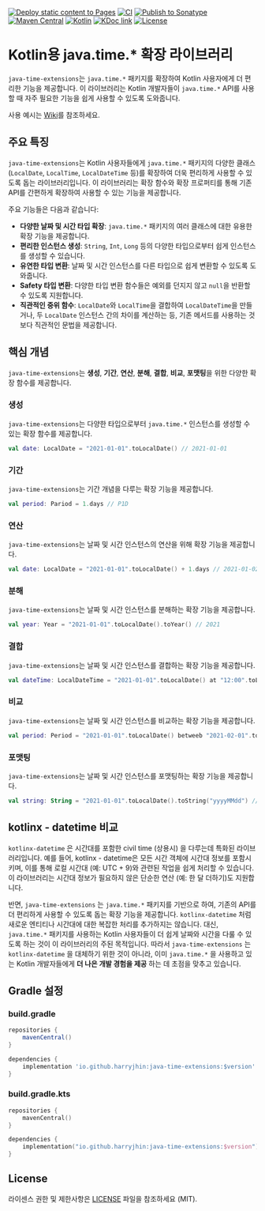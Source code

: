 [![Deploy static content to Pages](https://github.com/HarryJhin/java-time-extensions/actions/workflows/static.yml/badge.svg)](https://github.com/HarryJhin/java-time-extensions/actions/workflows/static.yml)
[![CI](https://github.com/HarryJhin/java-time-extensions/actions/workflows/ci.yml/badge.svg)](https://github.com/HarryJhin/java-time-extensions/actions/workflows/ci.yml)
[![Publish to Sonatype](https://github.com/HarryJhin/java-time-extensions/actions/workflows/publish.yml/badge.svg)](https://github.com/HarryJhin/java-time-extensions/actions/workflows/publish.yml)
[![Maven Central](https://img.shields.io/maven-central/v/io.github.harryjhin/java-time-extensions.svg?label=Maven%20Central)](https://central.sonatype.com/artifact/io.github.harryjhin/java-time-extensions)
[![Kotlin](https://img.shields.io/badge/kotlin-2.0.0-blue.svg?logo=kotlin)](http://kotlinlang.org)
[![KDoc link](https://img.shields.io/badge/API_reference-KDoc-blue)](https://harryjhin.github.io/java-time-extensions/)
[![License](https://img.shields.io/github/license/HarryJhin/java-time-extensions)](https://opensource.org/licenses/MIT)

# Kotlin용 java.time.* 확장 라이브러리

`java-time-extensions`는 `java.time.*` 패키지를 확장하여 Kotlin 사용자에게 더 편리한 기능을 제공합니다.
이 라이브러리는 Kotlin 개발자들이 `java.time.*` API를 사용할 때 자주 필요한 기능을 쉽게 사용할 수 있도록 도와줍니다.

사용 예시는 [Wiki](https://github.com/HarryJhin/java-time-extensions/wiki)를 참조하세요.

## 주요 특징

`java-time-extensions`는 Kotlin 사용자들에게 `java.time.*` 패키지의 다양한 클래스(`LocalDate`, `LocalTime`, `LocalDateTime` 등)를
확장하여 더욱 편리하게 사용할 수 있도록 돕는 라이브러리입니다.
이 라이브러리는 확장 함수와 확장 프로퍼티를 통해 기존 API를 간편하게 확장하여 사용할 수 있는 기능을 제공합니다.

주요 기능들은 다음과 같습니다:

- **다양한 날짜 및 시간 타입 확장**: `java.time.*` 패키지의 여러 클래스에 대한 유용한 확장 기능을 제공합니다.
- **편리한 인스턴스 생성**: `String`, `Int`, `Long` 등의 다양한 타입으로부터 쉽게 인스턴스를 생성할 수 있습니다.
- **유연한 타입 변환**: 날짜 및 시간 인스턴스를 다른 타입으로 쉽게 변환할 수 있도록 도와줍니다.
- **Safety 타입 변환**: 다양한 타입 변환 함수들은 예외를 던지지 않고 `null`을 반환할 수 있도록 지원합니다.
- **직관적인 중위 함수**: `LocalDate`와 `LocalTime`을 결합하여 `LocalDateTime`을 만들거나,
두 `LocalDate` 인스턴스 간의 차이를 계산하는 등, 기존 메서드를 사용하는 것보다 직관적인 문법을 제공합니다.

## 핵심 개념

`java-time-extensions`는 **생성**, **기간**, **연산**, **분해**, **결합**, **비교**, **포맷팅**을 위한 다양한 확장 함수를 제공합니다.

### 생성

`java-time-extensions`는 다양한 타입으로부터 `java.time.*` 인스턴스를 생성할 수 있는 확장 함수를 제공합니다.

```kotlin
val date: LocalDate = "2021-01-01".toLocalDate() // 2021-01-01
```

### 기간

`java-time-extensions`는 기간 개념을 다루는 확장 기능을 제공합니다.

```kotlin
val period: Pariod = 1.days // P1D
```

### 연산

`java-time-extensions`는 날짜 및 시간 인스턴스의 연산을 위해 확장 기능을 제공합니다.

```kotlin
val date: LocalDate = "2021-01-01".toLocalDate() + 1.days // 2021-01-02
```

### 분해

`java-time-extensions`는 날짜 및 시간 인스턴스를 분해하는 확장 기능을 제공합니다.

```kotlin
val year: Year = "2021-01-01".toLocalDate().toYear() // 2021
```

### 결합

`java-time-extensions`는 날짜 및 시간 인스턴스를 결합하는 확장 기능을 제공합니다.

```kotlin
val dateTime: LocalDateTime = "2021-01-01".toLocalDate() at "12:00".toLocalTime() // 2021-01-01T12:00
```

### 비교

`java-time-extensions`는 날짜 및 시간 인스턴스를 비교하는 확장 기능을 제공합니다.

```kotlin
val period: Period = "2021-01-01".toLocalDate() betweeb "2021-02-01".toLocalDate() // P1M
```

### 포맷팅

`java-time-extensions`는 날짜 및 시간 인스턴스를 포맷팅하는 확장 기능을 제공합니다.

```kotlin
val string: String = "2021-01-01".toLocalDate().toString("yyyyMMdd") // 20210101
```

## kotlinx - datetime 비교

`kotlinx-datetime` 은 시간대를 포함한 civil time (상용시) 을 다루는데 특화된 라이브러리입니다.
예를 들어, kotlinx - datetime은 모든 시간 객체에 시간대 정보를 포함시키며,
이를 통해 로컬 시간대 (예: UTC + 9)와 관련된 작업을 쉽게 처리할 수 있습니다.
이 라이브러리는 시간대 정보가 필요하지 않은 단순한 연산 (예: 한 달 더하기)도 지원합니다.

반면, `java-time-extensions` 는 `java.time.*` 패키지를 기반으로 하여,
기존의 API를 더 편리하게 사용할 수 있도록 돕는 확장 기능을 제공합니다.
`kotlinx-datetime` 처럼 새로운 엔티티나 시간대에 대한 복잡한 처리를 추가하지는 않습니다.
대신, `java.time.*` 패키지를 사용하는 Kotlin 사용자들이 더 쉽게 날짜와 시간을 다룰 수 있도록 하는 것이 이 라이브러리의 주된 목적입니다.
따라서 `java-time-extensions` 는 `kotlinx-datetime` 을 대체하기 위한 것이 아니라,
이미 `java.time.*` 을 사용하고 있는 Kotlin 개발자들에게 **더 나은 개발 경험을 제공** 하는 데 초점을 맞추고 있습니다.

## Gradle 설정

### build.gradle

```groovy
repositories {
    mavenCentral()
}

dependencies {
    implementation 'io.github.harryjhin:java-time-extensions:$version'
}
```

### build.gradle.kts

```kotlin
repositories {
    mavenCentral()
}

dependencies {
    implementation("io.github.harryjhin:java-time-extensions:$version")
}
```

## License

라이센스 권한 및 제한사항은 [LICENSE](LICENSE) 파일을 참조하세요 (MIT).